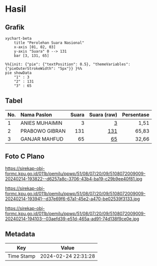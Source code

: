 # Hasil

## Grafik

```mermaid
xychart-beta
    title "Perolehan Suara Nasional"
    x-axis [01, 02, 03]
    y-axis "Suara" 0 --> 131
    bar [3, 131, 65]
```

```mermaid
%%{init: {"pie": {"textPosition": 0.5}, "themeVariables": {"pieOuterStrokeWidth": "5px"}} }%%
pie showData
    "1" : 3
    "2" : 131
    "3" : 65
```

## Tabel

| No. | Nama Paslon    | Suara | Suara (raw) | Persentase |
|:--- |:-------------- | -----:| -----------:| ----------:|
| 1   | ANIES MUHAIMIN | 3     | [3][p-1]    | 1,51       |
| 2   | PRABOWO GIBRAN | 131   | [131][p-2]  | 65,83      |
| 3   | GANJAR MAHFUD  | 65    | [65][p-3]   | 32,66      |


[p-1]: https://github.com/gigit-pemilu/pemilu-2024/blob/main/pilpres/hitung-suara/sub/51-bali/sub/08-buleleng/sub/07-sawan/sub/2009-jagaraga/sub/009-tps/sub/paslon-1.txt
[p-2]: https://github.com/gigit-pemilu/pemilu-2024/blob/main/pilpres/hitung-suara/sub/51-bali/sub/08-buleleng/sub/07-sawan/sub/2009-jagaraga/sub/009-tps/sub/paslon-2.txt
[p-3]: https://github.com/gigit-pemilu/pemilu-2024/blob/main/pilpres/hitung-suara/sub/51-bali/sub/08-buleleng/sub/07-sawan/sub/2009-jagaraga/sub/009-tps/sub/paslon-3.txt

## Foto C Plano

https://sirekap-obj-formc.kpu.go.id/011b/pemilu/ppwp/51/08/07/20/09/5108072009009-20240214-193822--d6257a8c-3706-43b4-ba19-c29b9ee40f81.jpg

https://sirekap-obj-formc.kpu.go.id/011b/pemilu/ppwp/51/08/07/20/09/5108072009009-20240214-193941--d37e69f6-67a1-45e2-a470-be02539f3133.jpg

https://sirekap-obj-formc.kpu.go.id/011b/pemilu/ppwp/51/08/07/20/09/5108072009009-20240214-194103--03aefd39-e51d-465a-ad91-74d138f9ce0e.jpg


## Metadata

| Key        | Value               |
| ---------- | ------------------- |
| Time Stamp | 2024-02-24 22:31:28 |



